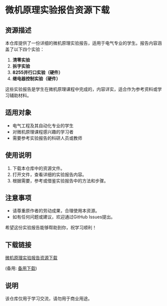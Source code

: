 # 微机原理实验报告资源下载

## 资源描述

本仓库提供了一份详细的微机原理实验报告，适用于电气专业的学生。报告内容涵盖了以下四个实验：

1. **清零实验**
2. **拆字实验**
3. **8255并行口实验（硬件）**
4. **继电器控制实验（硬件）**

这些实验报告是学生在微机原理课程中完成的，内容详实，适合作为参考资料或学习辅助材料。

## 适用对象

- 电气工程及其自动化专业的学生
- 对微机原理课程感兴趣的学习者
- 需要参考实验报告的科研人员或教师

## 使用说明

1. 下载本仓库中的资源文件。
2. 打开文件，查看详细的实验报告内容。
3. 根据需要，参考或借鉴实验报告中的方法和步骤。

## 注意事项

- 请尊重原作者的劳动成果，合理使用本资源。
- 如有任何问题或建议，欢迎通过GitHub Issues提出。

希望这份实验报告能够帮助到你，祝学习顺利！

## 下载链接
[微机原理实验报告资源下载](https://pan.quark.cn/s/fc8cf5eae7c7) 

(备用: [备用下载](https://pan.baidu.com/s/1IWz53-5hOrp-1IFg2aYitw?pwd=1234))

## 说明

该仓库仅用于学习交流，请勿用于商业用途。
